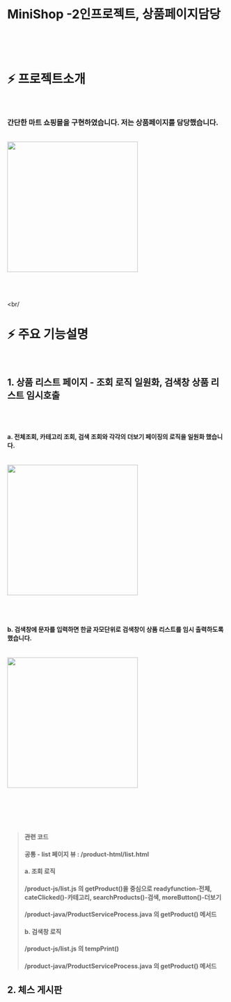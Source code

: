 # MiniShop -2인프로젝트, 상품페이지담당

<br/><br/><br/>
# :zap: 프로젝트소개
<br/>

### 간단한 마트 쇼핑몰을 구현하였습니다. 저는 상품페이지를 담당했습니다.

<br/>

<img src="https://github.com/ByeongHooPark/MiniShop/assets/123047580/070cbe00-5579-48d6-90e9-4ca2869dabbb"  width="300" height="300"/>


<br/><br/><br/><br/

# :zap: 주요 기능설명

<br/>

##  1. 상품 리스트 페이지 - 조회 로직 일원화, 검색창 상품 리스트 임시호출

<br/><br/>

#### a. 전체조회, 카테고리 조회, 검색 조회와 각각의 더보기 페이징의 로직을 일원화 했습니다.

<br/>

<img src="https://github.com/ByeongHooPark/MiniShop/assets/123047580/070cbe00-5579-48d6-90e9-4ca2869dabbb"  width="300" height="300"/>

<br/><br/>

#### b. 검색창에 문자를 입력하면 한글 자모단위로 검색창이 상품 리스트를 임시 출력하도록 했습니다.

<br/>

<img src="https://github.com/ByeongHooPark/MiniShop/assets/123047580/bdd546d8-94ec-4a0f-8eac-d6caf94da36b"  width="300" height="300"/>

<br/><br/><br/><br/>

> #### 관련 코드
> #### 공통 - list 페이지 뷰 : /product-html/list.html
> 
> #### a. 조회 로직
> #### /product-js/list.js 의 getProduct()을 중심으로 readyfunction-전체, cateClicked()-카테고리,  searchProducts()-검색, moreButton()-더보기
> #### /product-java/ProductServiceProcess.java 의 getProduct() 메서드
>
> #### b. 검색창 로직
> #### /product-js/list.js 의 tempPrint()
> #### /product-java/ProductServiceProcess.java 의 getProduct() 메서드

##  2. 체스 게시판

































